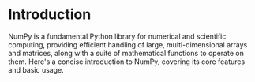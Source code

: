 # Introduction

NumPy is a fundamental Python library for numerical and scientific computing, providing efficient handling of large, multi-dimensional arrays and matrices, along with a suite of mathematical functions to operate on them. Here's a concise introduction to NumPy, covering its core features and basic usage.
